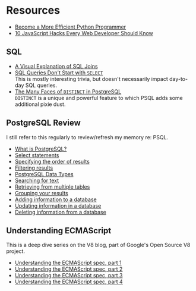# Resources

* [Become a More Efficient Python Programmer](https://towardsdatascience.com/become-a-more-efficient-python-programmer-3850c94b95a4)
* [10 JavaScript Hacks Every Web Developer Should Know](https://www.freecodecamp.org/news/javascript-hacks/)

## SQL

* [A Visual Explanation of SQL Joins](https://blog.codinghorror.com/a-visual-explanation-of-sql-joins/)
* [SQL Queries Don't Start with `SELECT`](https://jvns.ca/blog/2019/10/03/sql-queries-don-t-start-with-select/)<br/>This is mostly interesting trivia, but doesn't necessarily impact day-to-day SQL queries.
* [The Many Faces of `DISTINCT` in PostgreSQL](https://hakibenita.com/the-many-faces-of-distinct-in-postgre-sql)<br/>`DISTINCT` is a unique and powerful feature to which PSQL adds some additional pixie dust.

## PostgreSQL Review

I still refer to this regularly to review/refresh my memory re: PSQL.

* [What is PostgreSQL?](http://www.postgresqltutorial.com/what-is-postgresql/)
* [Select statements](http://www.postgresqltutorial.com/postgresql-select/)
* [Specifying the order of results](http://www.postgresqltutorial.com/postgresql-order-by/)
* [Filtering results](http://www.postgresqltutorial.com/postgresql-where/)
* [PostgreSQL Data Types](https://www.postgresqltutorial.com/postgresql-data-types/)
* [Searching for text](http://www.postgresqltutorial.com/postgresql-like/)
* [Retrieving from multiple tables](http://www.postgresqltutorial.com/postgresql-joins/)
* [Grouping your results](http://www.postgresqltutorial.com/postgresql-group-by/)
* [Adding information to a database](http://www.postgresqltutorial.com/postgresql-insert/)
* [Updating information in a database](http://www.postgresqltutorial.com/postgresql-update/)
* [Deleting information from a database](http://www.postgresqltutorial.com/postgresql-delete/)

## Understanding ECMAScript

This is a deep dive series on the V8 blog, part of Google's Open Source V8 project.

* [Understanding the ECMAScript spec, part 1](https://v8.dev/blog/understanding-ecmascript-part-1)
* [Understanding the ECMAScript spec, part 2](https://v8.dev/blog/understanding-ecmascript-part-2)
* [Understanding the ECMAScript spec, part 3](https://v8.dev/blog/understanding-ecmascript-part-3)
* [Understanding the ECMAScript spec, part 4](https://v8.dev/blog/understanding-ecmascript-part-4)

